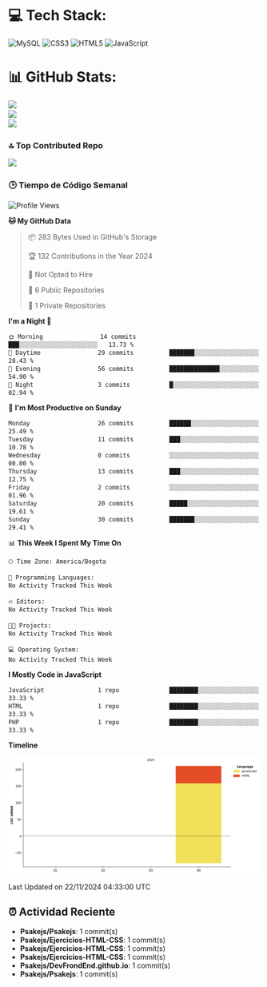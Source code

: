 
# 💻 Tech Stack:
![MySQL](https://img.shields.io/badge/mysql-4479A1.svg?style=plastic&logo=mysql&logoColor=white) ![CSS3](https://img.shields.io/badge/css3-%231572B6.svg?style=plastic&logo=css3&logoColor=white) ![HTML5](https://img.shields.io/badge/html5-%23E34F26.svg?style=plastic&logo=html5&logoColor=white) ![JavaScript](https://img.shields.io/badge/javascript-%23323330.svg?style=plastic&logo=javascript&logoColor=%23F7DF1E)

# 📊 GitHub Stats:
![](https://github-readme-stats.vercel.app/api?username=Psakejs&theme=shadow_blue&hide_border=false&include_all_commits=true&count_private=true)<br/>
![](https://github-readme-streak-stats.herokuapp.com/?user=Psakejs&theme=shadow_blue&hide_border=false)<br/>
![](https://github-readme-stats.vercel.app/api/top-langs/?username=Psakejs&theme=shadow_blue&hide_border=false&include_all_commits=true&count_private=true&layout=compact)

### 🔝 Top Contributed Repo
![](https://github-contributor-stats.vercel.app/api?username=Psakejs&limit=5&theme=shadow_blue&combine_all_yearly_contributions=true)


### 🕒 Tiempo de Código Semanal
<!--START_SECTION:waka-->
![Profile Views](http://img.shields.io/badge/Profile%20Views-20-blue)

**🐱 My GitHub Data** 

> 📦 283 Bytes Used in GitHub's Storage 
 > 
> 🏆 132 Contributions in the Year 2024
 > 
> 🚫 Not Opted to Hire
 > 
> 📜 6 Public Repositories 
 > 
> 🔑 1 Private Repositories 
 > 
**I'm a Night 🦉** 

```text
🌞 Morning                14 commits          ███░░░░░░░░░░░░░░░░░░░░░░   13.73 % 
🌆 Daytime                29 commits          ███████░░░░░░░░░░░░░░░░░░   28.43 % 
🌃 Evening                56 commits          ██████████████░░░░░░░░░░░   54.90 % 
🌙 Night                  3 commits           █░░░░░░░░░░░░░░░░░░░░░░░░   02.94 % 
```
📅 **I'm Most Productive on Sunday** 

```text
Monday                   26 commits          ██████░░░░░░░░░░░░░░░░░░░   25.49 % 
Tuesday                  11 commits          ███░░░░░░░░░░░░░░░░░░░░░░   10.78 % 
Wednesday                0 commits           ░░░░░░░░░░░░░░░░░░░░░░░░░   00.00 % 
Thursday                 13 commits          ███░░░░░░░░░░░░░░░░░░░░░░   12.75 % 
Friday                   2 commits           ░░░░░░░░░░░░░░░░░░░░░░░░░   01.96 % 
Saturday                 20 commits          █████░░░░░░░░░░░░░░░░░░░░   19.61 % 
Sunday                   30 commits          ███████░░░░░░░░░░░░░░░░░░   29.41 % 
```


📊 **This Week I Spent My Time On** 

```text
🕑︎ Time Zone: America/Bogota

💬 Programming Languages: 
No Activity Tracked This Week

🔥 Editors: 
No Activity Tracked This Week

🐱‍💻 Projects: 
No Activity Tracked This Week

💻 Operating System: 
No Activity Tracked This Week
```

**I Mostly Code in JavaScript** 

```text
JavaScript               1 repo              ████████░░░░░░░░░░░░░░░░░   33.33 % 
HTML                     1 repo              ████████░░░░░░░░░░░░░░░░░   33.33 % 
PHP                      1 repo              ████████░░░░░░░░░░░░░░░░░   33.33 % 
```



**Timeline**

![Lines of Code chart](https://raw.githubusercontent.com/Psakejs/Psakejs/main/assets/bar_graph.png)


 Last Updated on 22/11/2024 04:33:00 UTC
<!--END_SECTION:waka-->
























































































































































































































































































































































































































































































































































## ⏰ Actividad Reciente
- **Psakejs/Psakejs**: 1 commit(s)
- **Psakejs/Ejercicios-HTML-CSS**: 1 commit(s)
- **Psakejs/Ejercicios-HTML-CSS**: 1 commit(s)
- **Psakejs/Ejercicios-HTML-CSS**: 1 commit(s)
- **Psakejs/DevFrondEnd.github.io**: 1 commit(s)
- **Psakejs/Psakejs**: 1 commit(s)
